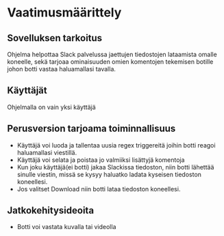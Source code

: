 # Vaatimusmäärittely

## Sovelluksen tarkoitus

Ohjelma helpottaa Slack palvelussa jaettujen tiedostojen lataamista omalle koneelle, sekä tarjoaa ominaisuuden omien komentojen tekemisen botille johon botti vastaa haluamallasi tavalla.

## Käyttäjät

Ohjelmalla on vain yksi käyttäjä

## Perusversion tarjoama toiminnallisuus

* Käyttäjä voi luoda ja tallentaa uusia regex triggereitä joihin botti reagoi haluamallasi viestillä. 
* Käyttäjä voi selata ja poistaa jo valmiiksi lisättyjä komentoja
* Kun joku käyttäjä(ei botti) jakaa Slackissa tiedoston, niin botti lähettää sinulle viestin, missä se kysyy haluatko ladata kyseisen tiedoston koneellesi.
* Jos valitset Download niin botti lataa tiedoston koneellesi.

## Jatkokehitysideoita

* Botti voi vastata kuvalla tai videolla